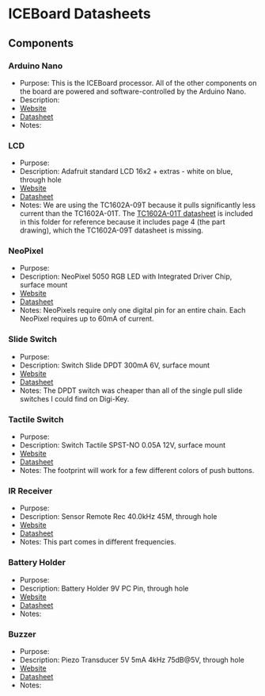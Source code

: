 # ICEBoard Datasheets

## Components

### Arduino Nano

- Purpose: This is the ICEBoard processor.  All of the other components on the board are powered and software-controlled by the Arduino Nano.
- Description: 
- [Website](https://store.arduino.cc/usa/arduino-nano)
- [Datasheet](./nano-user-manual)
- Notes:

### LCD

- Purpose: 
- Description: Adafruit standard LCD 16x2 + extras - white on blue, through hole
- [Website](https://www.adafruit.com/product/181)
- [Datasheet](./TC1602A-09T)
- Notes: We are using the TC1602A-09T because it pulls significantly less current than the TC1602A-01T.  The [TC1602A-01T datasheet](./TC1602A-01T) is included in this folder for reference because it includes page 4 (the part drawing), which the TC1602A-09T datasheet is missing.

### NeoPixel

- Purpose: 
- Description: NeoPixel 5050 RGB LED with Integrated Driver Chip, surface mount
- [Website](https://www.adafruit.com/product/1655)
- [Datasheet](./SK6812_LED_datasheet)
- Notes: NeoPixels require only one digital pin for an entire chain.  Each NeoPixel requires up to 60mA of current.

### Slide Switch

- Purpose: 
- Description: Switch Slide DPDT 300mA 6V, surface mount
- [Website](https://www.digikey.com/products/en?keywords=401-2002-1-ND)
- [Datasheet](./JS202011SCQN_datasheet)
- Notes: The DPDT switch was cheaper than all of the single pull slide switches I could find on Digi-Key.

### Tactile Switch

- Purpose: 
- Description: Switch Tactile SPST-NO 0.05A 12V, surface mount
- [Website](https://www.digikey.com/products/en?keywords=CKN10889CT-ND)
- [Datasheet](./PTS645_datasheet)
- Notes: The footprint will work for a few different colors of push buttons.

### IR Receiver

- Purpose: 
- Description: Sensor Remote Rec 40.0kHz 45M, through hole
- [Website](https://www.digikey.com/products/en?keywords=TSOP38240-ND)
- [Datasheet](./tsop382_datasheet)
- Notes: This part comes in different frequencies.

### Battery Holder

- Purpose: 
- Description: Battery Holder 9V PC Pin, through hole
- [Website](https://www.digikey.com/products/en?keywords=BH9V-PC-ND)
- [Datasheet](./BH9VPC-datasheet)
- Notes: 

### Buzzer

- Purpose: 
- Description: Piezo Transducer 5V 5mA 4kHz 75dB@5V, through hole
- [Website](https://www.digikey.com/products/en?keywords=2104-TP124005-2CT-ND)
- [Datasheet](./TP124005-2_drawing)
- Notes: 
